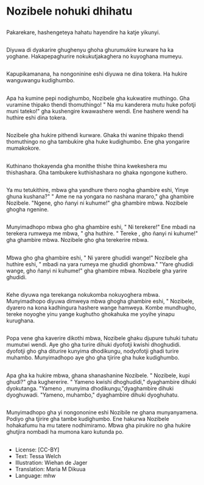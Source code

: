 # Nozibele nohuki dhihatu

##
Pakarekare, hashengeteya hahatu hayendire ha katje yikunyi.

##
Diyuwa di dyakarire ghughenyu ghoha ghurumukire kurware ha ka yoghane. Hakapepaghurire nokukutjakaghera no kuyoghana mumeyu.

##
Kapupikamanana, ha nongoninine eshi diyuwa ne dina tokera. Ha hukire wanguwangu kudighumbo.

##
Apa ha kumine pepi nodighumbo, Nozibele gha kukwatire muthingo. Gha vuramine thipako thendi thomuthingo! " Na mu kanderera mutu huke pofotji muni tateko!" gha kushengire kwawashere wendi. Ene hashere wendi ha huthire eshi dina tokera.

##
Nozibele gha hukire pithendi kurware. Ghaka thi wanine thipako thendi thomuthingo no gha tambukire gha huke kudighumbo. Ene gha yongarire mumakokore.

##
Kuthinano thokayenda gha monithe thishe thina kwekeshera mu thishashara. Gha tambukere kuthishashara no ghaka ngongone kuthero.

##
Ya mu tetukithire, mbwa gha yandhure thero nogha ghambire eshi, Yinye ghuna kushana?" " Ame ne na yongara no nashana mararo," gha ghambire Nozibele. "Ngene, gho ñanyi ni kuhume!" gha ghambire mbwa. Nozibele ghogha ngenine.

##
Munyimadhopo mbwa gho gha ghambire eshi, " Ni terekere!" Ene mbadi na terekera rumweya me mbwa, " gha huthire. " Tereke , gho ñanyi ni kuhume!" gha ghambire mbwa. Nozibele gho gha terekerire mbwa.

##
Mbwa gho gha ghambire eshi, " Ni yarere ghudidi wange!" Nozibele gha huthire eshi, " mbadi na yara rumeya me ghudidi ghombwa." "Yare ghudidi wange, gho ñanyi ni kuhume!" gha ghambire mbwa. Nozibele gha yarire ghudidi.

##
Kehe diyuwa nga terekanga nokukomba nokuyoghera mbwa. Munyimadhopo diyuwa dimweya mbwa ghogha ghambire eshi, " Nozibele, dyarero na kona kadhingura hashere wange hamweya. Kombe mundhugho, tereke noyoghe yinu yange kughutho ghokahuka me yoyihe yinapu kurughana.

##
Popa vene gha kaverire dikothi mbwa, Nozibele ghaku djupure tuhuki tuhatu mumutwi wendi. Aye gho gha turire dihuki dyofotji kwishi dhoghudidi. dyofotji gho gha diturire kunyima dhodikungu, nodyofotji ghadi turire muhambo. Munyimadhopo aye gho gha tjirire gha huke kudighumbo.

##
Apa gha ka hukire mbwa, ghana shanashanine Nozibele. " Nozibele, kupi ghudi?" gha kughererire. " Yameno kwishi dhoghudidi," dyaghambire dihuki dyokutanga. "Yameno , munyima dhodikungu,"dyaghambire dihuki dyoghuwadi. "Yameno, muhambo," dyaghambire dihuki dyoghuhatu.

##
Munyimadhopo gha yi nongononine eshi Nozibile ne ghana munyanyamena. Podiyo gha tjirire gha tambe kudighumbo. Ene hakurwa Nozibele hohakafumu ha mu tatere nodhimiramo. Mbwa gha pirukire no gha hukire ghutjira nombadi ha mumona karo kutunda po.

##
* License: [CC-BY]
* Text: Tessa Welch
* Illustration: Wiehan de Jager
* Translation: Maria M Dikuua
* Language: mhw
